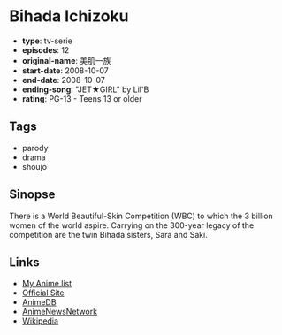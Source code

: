 # Bihada Ichizoku

-   **type**: tv-serie
-   **episodes**: 12
-   **original-name**: 美肌一族
-   **start-date**: 2008-10-07
-   **end-date**: 2008-10-07
-   **ending-song**: "JET★GIRL" by Lil'B
-   **rating**: PG-13 - Teens 13 or older

## Tags

-   parody
-   drama
-   shoujo

## Sinopse

There is a World Beautiful-Skin Competition (WBC) to which the 3 billion women of the world aspire. Carrying on the 300-year legacy of the competition are the twin Bihada sisters, Sara and Saki.

## Links

-   [My Anime list](https://myanimelist.net/anime/4908/Bihada_Ichizoku)
-   [Official Site](http://www.tv-tokyo.co.jp/anime/bihada/)
-   [AnimeDB](http://anidb.info/perl-bin/animedb.pl?show=anime&aid=6172)
-   [AnimeNewsNetwork](http://www.animenewsnetwork.com/encyclopedia/anime.php?id=10011)
-   [Wikipedia](https://ja.wikipedia.org/wiki/%E7%BE%8E%E8%82%8C%E4%B8%80%E6%97%8F#%E3%82%A2%E3%83%8B%E3%83%A1)
